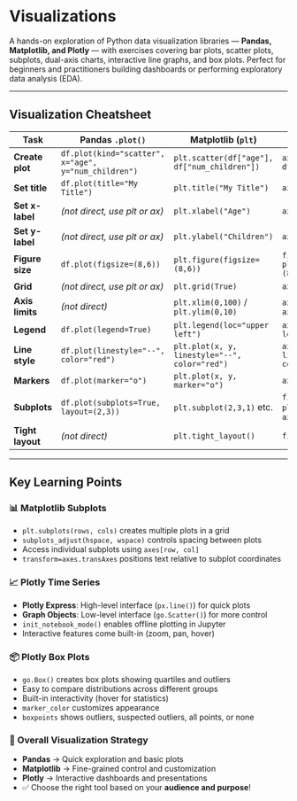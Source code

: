# Visualizations  

A hands-on exploration of Python data visualization libraries — **Pandas, Matplotlib, and Plotly** — with exercises covering bar plots, scatter plots, subplots, dual-axis charts, interactive line graphs, and box plots. Perfect for beginners and practitioners building dashboards or performing exploratory data analysis (EDA).  

---

## Visualization Cheatsheet  

| Task | **Pandas `.plot()`** | **Matplotlib (`plt`)** | **Axes object (`ax`)** |
|------|----------------------|-------------------------|-------------------------|
| **Create plot** | `df.plot(kind="scatter", x="age", y="num_children")` | `plt.scatter(df["age"], df["num_children"])` | `ax.scatter(df["age"], df["num_children"])` |
| **Set title** | `df.plot(title="My Title")` | `plt.title("My Title")` | `ax.set_title("My Title")` |
| **Set x-label** | *(not direct, use plt or ax)* | `plt.xlabel("Age")` | `ax.set_xlabel("Age")` |
| **Set y-label** | *(not direct, use plt or ax)* | `plt.ylabel("Children")` | `ax.set_ylabel("Children")` |
| **Figure size** | `df.plot(figsize=(8,6))` | `plt.figure(figsize=(8,6))` | `fig, ax = plt.subplots(figsize=(8,6))` |
| **Grid** | *(not direct, use plt or ax)* | `plt.grid(True)` | `ax.grid(True)` |
| **Axis limits** | *(not direct)* | `plt.xlim(0,100)` / `plt.ylim(0,10)` | `ax.set_xlim(0,100)` / `ax.set_ylim(0,10)` |
| **Legend** | `df.plot(legend=True)` | `plt.legend(loc="upper left")` | `ax.legend(loc="upper left")` |
| **Line style** | `df.plot(linestyle="--", color="red")` | `plt.plot(x, y, linestyle="--", color="red")` | `ax.plot(x, y, linestyle="--", color="red")` |
| **Markers** | `df.plot(marker="o")` | `plt.plot(x, y, marker="o")` | `ax.plot(x, y, marker="o")` |
| **Subplots** | `df.plot(subplots=True, layout=(2,3))` | `plt.subplot(2,3,1)` etc. | `fig, ax = plt.subplots(2,3)` then `ax[i,j].plot(...)` |
| **Tight layout** | *(not direct)* | `plt.tight_layout()` | `fig.tight_layout()` |

---

## Key Learning Points  

### 📊 Matplotlib Subplots  
- `plt.subplots(rows, cols)` creates multiple plots in a grid  
- `subplots_adjust(hspace, wspace)` controls spacing between plots  
- Access individual subplots using `axes[row, col]`  
- `transform=axes.transAxes` positions text relative to subplot coordinates  

### 📈 Plotly Time Series  
- **Plotly Express**: High-level interface (`px.line()`) for quick plots  
- **Graph Objects**: Low-level interface (`go.Scatter()`) for more control  
- `init_notebook_mode()` enables offline plotting in Jupyter  
- Interactive features come built-in (zoom, pan, hover)  

### 📦 Plotly Box Plots  
- `go.Box()` creates box plots showing quartiles and outliers  
- Easy to compare distributions across different groups  
- Built-in interactivity (hover for statistics)  
- `marker_color` customizes appearance  
- `boxpoints` shows outliers, suspected outliers, all points, or none  

### 🎯 Overall Visualization Strategy  
- **Pandas** → Quick exploration and basic plots  
- **Matplotlib** → Fine-grained control and customization  
- **Plotly** → Interactive dashboards and presentations  
- ✅ Choose the right tool based on your **audience and purpose**!  
